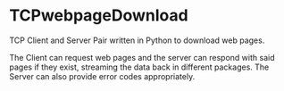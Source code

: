 # TCPwebpageDownload
TCP Client and Server Pair written in Python to download web pages.

The Client can request web pages and the server can respond with said pages if they exist, streaming the data back in different packages. 
The Server can also provide error codes appropriately.

